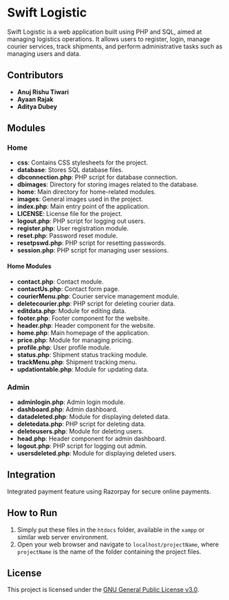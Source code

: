 # Swift Logistic

Swift Logistic is a web application built using PHP and SQL, aimed at managing logistics operations. It allows users to register, login, manage courier services, track shipments, and perform administrative tasks such as managing users and data.

## Contributors

- **Anuj Rishu Tiwari**
- **Ayaan Rajak**
- **Aditya Dubey**

## Modules

### Home

- **css**: Contains CSS stylesheets for the project.
- **database**: Stores SQL database files.
- **dbconnection.php**: PHP script for database connection.
- **dbimages**: Directory for storing images related to the database.
- **home**: Main directory for home-related modules.
- **images**: General images used in the project.
- **index.php**: Main entry point of the application.
- **LICENSE**: License file for the project.
- **logout.php**: PHP script for logging out users.
- **register.php**: User registration module.
- **reset.php**: Password reset module.
- **resetpswd.php**: PHP script for resetting passwords.
- **session.php**: PHP script for managing user sessions.

#### Home Modules

- **contact.php**: Contact module.
- **contactUs.php**: Contact form page.
- **courierMenu.php**: Courier service management module.
- **deletecourier.php**: PHP script for deleting courier data.
- **editdata.php**: Module for editing data.
- **footer.php**: Footer component for the website.
- **header.php**: Header component for the website.
- **home.php**: Main homepage of the application.
- **price.php**: Module for managing pricing.
- **profile.php**: User profile module.
- **status.php**: Shipment status tracking module.
- **trackMenu.php**: Shipment tracking menu.
- **updationtable.php**: Module for updating data.

### Admin

- **adminlogin.php**: Admin login module.
- **dashboard.php**: Admin dashboard.
- **datadeleted.php**: Module for displaying deleted data.
- **deletedata.php**: PHP script for deleting data.
- **deleteusers.php**: Module for deleting users.
- **head.php**: Header component for admin dashboard.
- **logout.php**: PHP script for logging out admin.
- **usersdeleted.php**: Module for displaying deleted users.

## Integration

Integrated payment feature using Razorpay for secure online payments.

## How to Run

1. Simply put these files in the `htdocs` folder, available in the `xampp` or similar web server environment.
2. Open your web browser and navigate to `localhost/projectName`, where `projectName` is the name of the folder containing the project files.

## License

This project is licensed under the [GNU General Public License v3.0](https://www.gnu.org/licenses/gpl-3.0.en.html).
